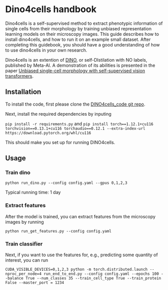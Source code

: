 # Dino4cells handbook

Dino4cells is a self-supervised method to extract phenotypic information of single cells from their morphology by training unbiased representation learning models on their microscopy images. This guide describes how to install dino4cells, and how to run it on an example small dataset. After completing this guidebook, you should have a good understanding of how to use dino4cells in your own research. 

Dino4cells is an extention of [DINO](https://github.com/facebookresearch/dino), or self-DIstilation with NO labels, published by Meta-AI. A demonstration of its abilities is presented in the paper [Unbiased single-cell morphology with self-supervised vision transformers](https://www.biorxiv.org/content/10.1101/2023.06.16.545359v1).


## Installation

To install the code, first please clone the [DINO4cells_code git repo](https://github.com/broadinstitute/Dino4Cells_code).

Next, install the required dependencies by inputing

`pip install -r requirements.py`
and
`pip install torch==1.12.1+cu116 torchvision==0.13.1+cu116 torchaudio==0.12.1 --extra-index-url https://download.pytorch.org/whl/cu116`

This should make you set up for running DINO4cells.


## Usage

### Train dino
`python run_dino.py --config config.yaml --gpus 0,1,2,3` 

Typical running time: 1 day

### Extract features
After the model is trained, you can extract features from the microscopy images by running

`python run_get_features.py --config config.yaml`

### Train classifier
Next, if you want to use the features for, e.g., predicting some quantity of interest, you can run

`CUDA_VISIBLE_DEVICES=0,1,2,3 python -m torch.distributed.launch --nproc_per_node=4 run_end_to_end.py --config config.yaml --epochs 100 --balance True --num_classes 35 --train_cell_type True --train_protein False --master_port = 1234`

```{tableofcontents}
```